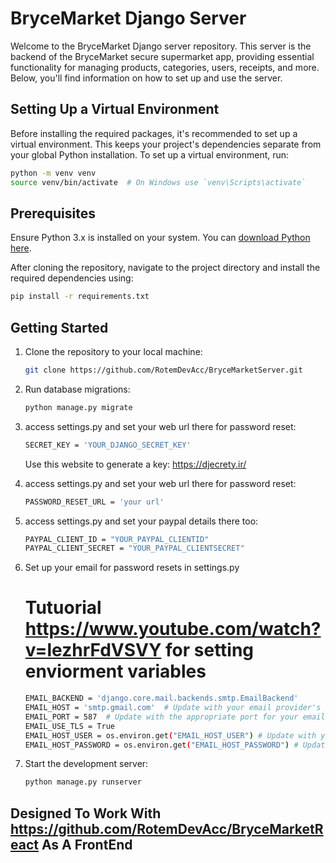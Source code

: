 # BryceMarket Django Server

Welcome to the BryceMarket Django server repository. This server is the backend of the BryceMarket secure supermarket app, providing essential functionality for managing products, categories, users, receipts, and more. Below, you'll find information on how to set up and use the server.


## Setting Up a Virtual Environment

Before installing the required packages, it's recommended to set up a virtual environment. This keeps your project's dependencies separate from your global Python installation. To set up a virtual environment, run:

```bash
python -m venv venv
source venv/bin/activate  # On Windows use `venv\Scripts\activate`
```
## Prerequisites
Ensure Python 3.x is installed on your system. You can [download Python here](https://www.python.org/downloads/).

After cloning the repository, navigate to the project directory and install the required dependencies using:
```bash
pip install -r requirements.txt
```
## Getting Started

1. Clone the repository to your local machine:

   ```bash
   git clone https://github.com/RotemDevAcc/BryceMarketServer.git
   ```

2. Run database migrations:
   ```bash
   python manage.py migrate
   ```

3. access settings.py and set your web url there for password reset:
   ```bash
   SECRET_KEY = 'YOUR_DJANGO_SECRET_KEY'
   ```
   Use this website to generate a key: https://djecrety.ir/

4. access settings.py and set your web url there for password reset:
   ```bash
   PASSWORD_RESET_URL = 'your url'
   ```

   
   
5. access settings.py and set your paypal details there too:
   ```bash
   PAYPAL_CLIENT_ID = "YOUR_PAYPAL_CLIENTID"
   PAYPAL_CLIENT_SECRET = "YOUR_PAYPAL_CLIENTSECRET"
   ```

6. Set up your email for password resets in settings.py
   # Tutuorial https://www.youtube.com/watch?v=lezhrFdVSVY for setting enviorment variables
   ```bash
   EMAIL_BACKEND = 'django.core.mail.backends.smtp.EmailBackend'
   EMAIL_HOST = 'smtp.gmail.com'  # Update with your email provider's SMTP server
   EMAIL_PORT = 587  # Update with the appropriate port for your email provider
   EMAIL_USE_TLS = True
   EMAIL_HOST_USER = os.environ.get("EMAIL_HOST_USER") # Update with your email username or use an enviorment variable like i did
   EMAIL_HOST_PASSWORD = os.environ.get("EMAIL_HOST_PASSWORD") # Update with your email password or use an enviorment variable like i did
   ```


7. Start the development server:
   ```bash
   python manage.py runserver
   ```

## Designed To Work With https://github.com/RotemDevAcc/BryceMarketReact As A FrontEnd